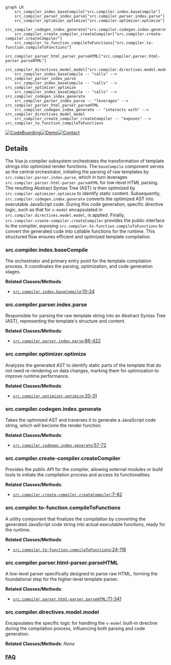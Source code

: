 ```mermaid
graph LR
    src_compiler_index_baseCompile["src.compiler.index.baseCompile"]
    src_compiler_parser_index_parse["src.compiler.parser.index.parse"]
    src_compiler_optimizer_optimize["src.compiler.optimizer.optimize"]
    src_compiler_codegen_index_generate["src.compiler.codegen.index.generate"]
    src_compiler_create_compiler_createCompiler["src.compiler.create-compiler.createCompiler"]
    src_compiler_to_function_compileToFunctions["src.compiler.to-function.compileToFunctions"]
    src_compiler_parser_html_parser_parseHTML["src.compiler.parser.html-parser.parseHTML"]
    src_compiler_directives_model_model["src.compiler.directives.model.model"]
    src_compiler_index_baseCompile -- "calls" --> src_compiler_parser_index_parse
    src_compiler_index_baseCompile -- "calls" --> src_compiler_optimizer_optimize
    src_compiler_index_baseCompile -- "calls" --> src_compiler_codegen_index_generate
    src_compiler_parser_index_parse -- "leverages" --> src_compiler_parser_html_parser_parseHTML
    src_compiler_codegen_index_generate -- "interacts with" --> src_compiler_directives_model_model
    src_compiler_create_compiler_createCompiler -- "exposes" --> src_compiler_to_function_compileToFunctions
```

[![CodeBoarding](https://img.shields.io/badge/Generated%20by-CodeBoarding-9cf?style=flat-square)](https://github.com/CodeBoarding/CodeBoarding)[![Demo](https://img.shields.io/badge/Try%20our-Demo-blue?style=flat-square)](https://www.codeboarding.org/demo)[![Contact](https://img.shields.io/badge/Contact%20us%20-%20contact@codeboarding.org-lightgrey?style=flat-square)](mailto:contact@codeboarding.org)

## Details

The Vue.js compiler subsystem orchestrates the transformation of template strings into optimized render functions. The `baseCompile` component serves as the central orchestrator, initiating the parsing of raw templates by `src.compiler.parser.index.parse`, which in turn leverages `src.compiler.parser.html-parser.parseHTML` for low-level HTML parsing. The resulting Abstract Syntax Tree (AST) is then optimized by `src.compiler.optimizer.optimize` to identify static content. Subsequently, `src.compiler.codegen.index.generate` converts the optimized AST into executable JavaScript code. During this code generation, specific directive logic, such as that for `v-model` encapsulated in `src.compiler.directives.model.model`, is applied. Finally, `src.compiler.create-compiler.createCompiler` provides the public interface to the compiler, exposing `src.compiler.to-function.compileToFunctions` to convert the generated code into callable functions for the runtime. This structured flow ensures efficient and optimized template compilation.

### src.compiler.index.baseCompile
The orchestrator and primary entry point for the template compilation process. It coordinates the parsing, optimization, and code generation stages.


**Related Classes/Methods**:

- <a href="https://github.com/vuejs/vue/blob/main/src/compiler/index.ts#L10-L24" target="_blank" rel="noopener noreferrer">`src.compiler.index.baseCompile`:10-24</a>


### src.compiler.parser.index.parse
Responsible for parsing the raw template string into an Abstract Syntax Tree (AST), representing the template's structure and content.


**Related Classes/Methods**:

- <a href="https://github.com/vuejs/vue/blob/main/src/compiler/parser/index.ts#L86-L422" target="_blank" rel="noopener noreferrer">`src.compiler.parser.index.parse`:86-422</a>


### src.compiler.optimizer.optimize
Analyzes the generated AST to identify static parts of the template that do not need re-rendering on data changes, marking them for optimization to improve runtime performance.


**Related Classes/Methods**:

- <a href="https://github.com/vuejs/vue/blob/main/src/compiler/optimizer.ts#L20-L31" target="_blank" rel="noopener noreferrer">`src.compiler.optimizer.optimize`:20-31</a>


### src.compiler.codegen.index.generate
Takes the optimized AST and traverses it to generate a JavaScript code string, which will become the render function.


**Related Classes/Methods**:

- <a href="https://github.com/vuejs/vue/blob/main/src/compiler/codegen/index.ts#L57-L72" target="_blank" rel="noopener noreferrer">`src.compiler.codegen.index.generate`:57-72</a>


### src.compiler.create-compiler.createCompiler
Provides the public API for the compiler, allowing external modules or build tools to initiate the compilation process and access its functionalities.


**Related Classes/Methods**:

- <a href="https://github.com/vuejs/vue/blob/main/src/compiler/create-compiler.ts#L7-L82" target="_blank" rel="noopener noreferrer">`src.compiler.create-compiler.createCompiler`:7-82</a>


### src.compiler.to-function.compileToFunctions
A utility component that finalizes the compilation by converting the generated JavaScript code string into actual executable functions, ready for the runtime.


**Related Classes/Methods**:

- <a href="https://github.com/vuejs/vue/blob/main/src/compiler/to-function.ts#L24-L118" target="_blank" rel="noopener noreferrer">`src.compiler.to-function.compileToFunctions`:24-118</a>


### src.compiler.parser.html-parser.parseHTML
A low-level parser specifically designed to parse raw HTML, forming the foundational step for the higher-level template parser.


**Related Classes/Methods**:

- <a href="https://github.com/vuejs/vue/blob/main/src/compiler/parser/html-parser.ts#L71-L341" target="_blank" rel="noopener noreferrer">`src.compiler.parser.html-parser.parseHTML`:71-341</a>


### src.compiler.directives.model.model
Encapsulates the specific logic for handling the `v-model` built-in directive during the compilation process, influencing both parsing and code generation.


**Related Classes/Methods**: _None_



### [FAQ](https://github.com/CodeBoarding/GeneratedOnBoardings/tree/main?tab=readme-ov-file#faq)